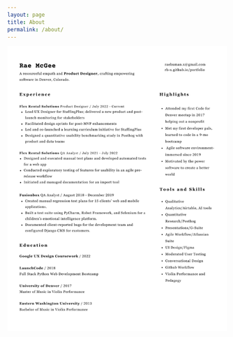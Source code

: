 ```yaml
---
layout: page
title: About
permalink: /about/
---
```


<!---<img src="https://github.com/RH-X/portfolio/blob/gh-pages/docs/about-page/Rae-Resume.svg?raw=true"/>-->

<img src="https://github.com/RH-X/portfolio/blob/gh-pages/docs/about-page/rae-mcgee-ux-resume.pdf?raw=true"/>



